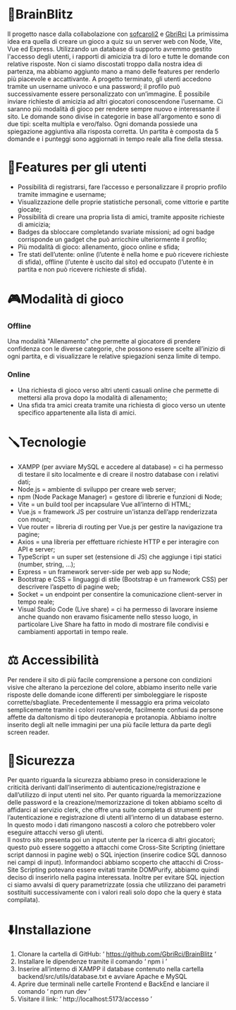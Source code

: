 # 🧠BrainBlitz
Il progetto nasce dalla collabolazione con [sofcaroli2](https://github.com/sofcaroli2) e [GbriRci](https://github.com/GbriRci)
La primissima idea era quella di creare un gioco a quiz su un server web con Node, Vite, Vue ed Express. 
Utilizzando un database di supporto avremmo gestito l'accesso degli utenti, i rapporti di amicizia tra di 
loro e tutte le domande con relative risposte. Non ci siamo discostati troppo dalla nostra idea di partenza, 
ma abbiamo aggiunto mano a mano delle features per renderlo più piacevole e accattivante. 
A progetto terminato, gli utenti accedono tramite un username univoco e una password; il profilo può 
successivamente essere personalizzato con un’immagine. È possibile inviare richieste di amicizia ad altri 
giocatori conoscendone l’username. Ci saranno più modalità di gioco per rendere sempre nuovo e 
interessante il sito. Le domande sono divise in categorie in base all'argomento e sono di due tipi: scelta 
multipla e vero/falso. Ogni domanda possiede una spiegazione aggiuntiva alla risposta corretta. 
Un partita è composta da 5 domande e i punteggi sono aggiornati in tempo reale alla fine della stessa. 

# 🏹Features per gli utenti
- Possibilità di registrarsi, fare l’accesso e personalizzare il proprio profilo tramite immagine e 
username;
- Visualizzazione delle proprie statistiche personali, come vittorie e partite giocate;
- Possibilità di creare una propria lista di amici, tramite apposite richieste di amicizia;
- Badges da sbloccare completando svariate missioni; ad ogni badge corrisponde un gadget che può 
arricchire ulteriormente il profilo;
- Più modalità di gioco: allenamento, gioco online e sfida;
- Tre stati dell’utente: online (l’utente è nella home e può ricevere richieste di sfida), offline (l’utente 
è uscito dal sito) ed occupato (l’utente è in partita e non può ricevere richieste di sfida).

# 🎮Modalità di gioco
### Offline
Una modalità "Allenamento" che permette al giocatore di prendere confidenza con le 
diverse categorie, che possono essere scelte all’inizio di ogni partita, e di visualizzare le 
relative spiegazioni senza limite di tempo.
### Online
- Una richiesta di gioco verso altri utenti casuali online che permette di 
mettersi alla prova dopo la modalità di allenamento;
- Una sfida tra amici creata tramite una richiesta di gioco verso un utente specifico appartenente alla lista di 
amici.

# 🪛Tecnologie 
- XAMPP (per avviare MySQL e accedere al database) = ci ha permesso di testare il sito localmente 
e di creare il nostro database con i relativi dati;
- Node.js = ambiente di sviluppo per creare web server; 
- npm (Node Package Manager) = gestore di librerie e funzioni di Node;
- Vite = un build tool per incapsulare Vue all’interno di HTML;
- Vue.js = framework JS per costruire un'istanza dell’app renderizzata con mount;
- Vue router = libreria di routing per Vue.js per gestire la navigazione tra pagine;
- Axios = una libreria per effettuare richieste HTTP e per interagire con API e server;
- TypeScript = un super set (estensione di JS) che aggiunge i tipi statici (number, string, ...);
- Express = un framework server-side per web app su Node;
- Bootstrap e CSS = linguaggi di stile (Bootstrap è un framework CSS) per descrivere l’aspetto di 
pagine web;
- Socket = un endpoint per consentire la comunicazione client-server in tempo reale;
- Visual Studio Code (Live share) = ci ha permesso di lavorare insieme anche quando non eravamo 
fisicamente nello stesso luogo, in particolare Live Share ha fatto in modo di mostrare file condivisi e 
cambiamenti apportati in tempo reale.

# ⚖️ Accessibilità 
Per rendere il sito di più facile comprensione a persone con condizioni visive che alterano la 
percezione del colore, abbiamo inserito nelle varie risposte delle domande icone differenti per 
simboleggiare le risposte corrette/sbagliate. Precedentemente il messaggio era prima veicolato 
semplicemente tramite i colori rosso/verde, facilmente confusi da persone affette da daltonismo di 
tipo deuteranopia e protanopia. Abbiamo inoltre inserito degli alt nelle immagini per una più facile 
lettura da parte degli screen reader. 

# 🔐Sicurezza
Per quanto riguarda la sicurezza abbiamo preso in considerazione le criticità derivanti dall’inserimento di 
autenticazione/registrazione e dall’utilizzo di input utenti nel sito. 
Per quanto riguarda la memorizzazione delle password e la creazione/memorizzazione di token 
abbiamo scelto di affidarci al servizio clerk, che offre una suite completa di strumenti per l’autenticazione e 
registrazione di utenti all’interno di un database esterno. In questo modo i dati rimangono nascosti a coloro 
che potrebbero voler eseguire attacchi verso gli utenti.  
Il nostro sito presenta poi un input utente per la ricerca di altri giocatori; questo può essere soggetto a 
attacchi come Cross-Site Scripting (iniettare script dannosi in pagine web) o SQL injection (inserire 
codice SQL dannoso nei campi di input). Informandoci abbiamo scoperto che attacchi di Cross-Site 
Scripting potevano essere evitati tramite DOMPurify, abbiamo quindi deciso di inserirlo nella pagina 
interessata. 
Inoltre per evitare SQL injection ci siamo avvalsi di query parametrizzate (ossia che utilizzano dei 
parametri sostituiti successivamente con i valori reali solo dopo che la query è stata compilata). 

# ⬇️Installazione
1. Clonare la cartella di GitHub: ‘ https://github.com/GbriRci/BrainBlitz ‘ 
2. Installare le dipendenze tramite il comando ‘ npm i ’ 
3. Inserire all’interno di XAMPP il database contenuto nella cartella backend/src/utils/database.txt e 
avviare Apache e MySQL 
4. Aprire due terminali nelle cartelle Frontend e BackEnd e lanciare il comando ‘ npm run dev ’ 
5. Visitare il link: ‘ http://localhost:5173/accesso ’ 
